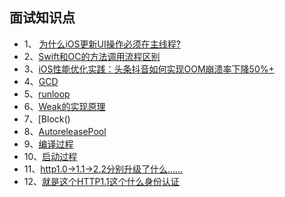 

## 面试知识点

* 1、 [为什么iOS更新UI操作必须在主线程?](https://778477.github.io/2017/06/19/2017-06-19-为什么iOS更新UI操作必须在主线程/)
* 2、[Swift和OC的方法调用流程区别]()
* 3、[iOS性能优化实践：头条抖音如何实现OOM崩溃率下降50%+](https://mp.weixin.qq.com/s/4-4M9E8NziAgshlwB7Sc6g)
* 4、[GCD](https://looseyi.github.io/post/notes/01-gcd/)
* 5、[runloop](https://blog.ibireme.com/2015/05/18/runloop/)
* 6、[Weak的实现原理]()
* 7、[Block()
* 8、[AutoreleasePool]()
* 9、[编译过程]()
* 10、[启动过程]()
* 11、[http1.0->1.1->2.2分别升级了什么……](https://www.cnblogs.com/riwang/p/12370785.html)
* 12、[就是这个HTTP1.1这个什么身份认证](https://blog.csdn.net/zhongshanxian/article/details/81294829)

